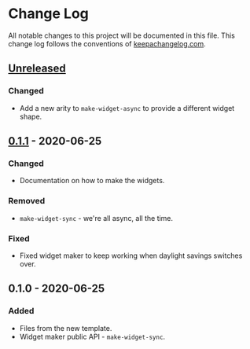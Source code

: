# Change Log
All notable changes to this project will be documented in this file. This change log follows the conventions of [keepachangelog.com](http://keepachangelog.com/).

## [Unreleased]
### Changed
- Add a new arity to `make-widget-async` to provide a different widget shape.

## [0.1.1] - 2020-06-25
### Changed
- Documentation on how to make the widgets.

### Removed
- `make-widget-sync` - we're all async, all the time.

### Fixed
- Fixed widget maker to keep working when daylight savings switches over.

## 0.1.0 - 2020-06-25
### Added
- Files from the new template.
- Widget maker public API - `make-widget-sync`.

[Unreleased]: https://github.com/your-name/clojure-exercises/compare/0.1.1...HEAD
[0.1.1]: https://github.com/your-name/clojure-exercises/compare/0.1.0...0.1.1
